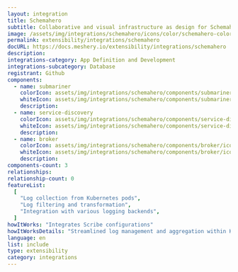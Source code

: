```yaml
---
layout: integration
title: Schemahero
subtitle: Collaborative and visual infrastructure as design for Schemahero
image: /assets/img/integrations/schemahero/icons/color/schemahero-color.svg
permalink: extensibility/integrations/schemahero
docURL: https://docs.meshery.io/extensibility/integrations/schemahero
description:
integrations-category: App Definition and Development
integrations-subcategory: Database
registrant: Github
components:
  - name: submariner
    colorIcon: assets/img/integrations/schemahero/components/submariner/icons/color/submariner-color.svg
    whiteIcon: assets/img/integrations/schemahero/components/submariner/icons/white/submariner-white.svg
    description:
  - name: service-discovery
    colorIcon: assets/img/integrations/schemahero/components/service-discovery/icons/color/service-discovery-color.svg
    whiteIcon: assets/img/integrations/schemahero/components/service-discovery/icons/white/service-discovery-white.svg
    description:
  - name: broker
    colorIcon: assets/img/integrations/schemahero/components/broker/icons/color/broker-color.svg
    whiteIcon: assets/img/integrations/schemahero/components/broker/icons/white/broker-white.svg
    description:
components-count: 3
relationships:
relationship-count: 0
featureList:
  [
    "Log collection from Kubernetes pods",
    "Log filtering and transformation",
    "Integration with various logging backends",
  ]
howItWorks: "Integrates Scribe configurations"
howItWorksDetails: "Streamlined log management and aggregation within Kubernetes"
language: en
list: include
type: extensibility
category: integrations
---
```

